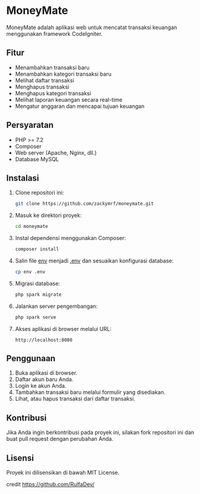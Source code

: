 # MoneyMate

MoneyMate adalah aplikasi web untuk mencatat transaksi keuangan menggunakan framework CodeIgniter.

## Fitur

- Menambahkan transaksi baru
- Menambahkan kategori transaksi baru
- Melihat daftar transaksi
- Menghapus transaksi
- Menghapus kategori transaksi
- Melihat laporan keuangan secara real-time
- Mengatur anggaran dan mencapai tujuan keuangan

## Persyaratan

- PHP >= 7.2
- Composer
- Web server (Apache, Nginx, dll.)
- Database MySQL

## Instalasi

1. Clone repositori ini:
    ```bash
    git clone https://github.com/zackymrf/moneymate.git
    ```

2. Masuk ke direktori proyek:
    ```bash
    cd moneymate
    ```

3. Instal dependensi menggunakan Composer:
    ```bash
    composer install
    ```

4. Salin file [env](http://_vscodecontentref_/1) menjadi [.env](http://_vscodecontentref_/2) dan sesuaikan konfigurasi database:
    ```bash
    cp env .env
    ```

5. Migrasi database:
    ```bash
    php spark migrate
    ```

6. Jalankan server pengembangan:
    ```bash
    php spark serve
    ```

7. Akses aplikasi di browser melalui URL:
    ```
    http://localhost:8080
    ```

## Penggunaan

1. Buka aplikasi di browser.
2. Daftar akun baru Anda.
3. Login ke akun Anda.
4. Tambahkan transaksi baru melalui formulir yang disediakan.
5. Lihat, atau hapus transaksi dari daftar transaksi.

## Kontribusi

Jika Anda ingin berkontribusi pada proyek ini, silakan fork repositori ini dan buat pull request dengan perubahan Anda.

## Lisensi

Proyek ini dilisensikan di bawah MIT License.


credit https://github.com/RulfaDev/